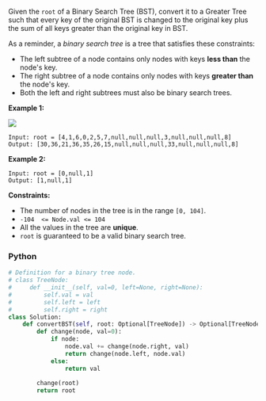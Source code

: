 Given the  `root`  of a Binary Search Tree (BST), convert it to a Greater Tree such that every key of the original BST is changed to the original key plus the sum of all keys greater than the original key in BST.

As a reminder, a  _binary search tree_  is a tree that satisfies these constraints:

-   The left subtree of a node contains only nodes with keys  **less than**  the node's key.
-   The right subtree of a node contains only nodes with keys  **greater than**  the node's key.
-   Both the left and right subtrees must also be binary search trees.

**Example 1:**

![](https://assets.leetcode.com/uploads/2019/05/02/tree.png)
```
Input: root = [4,1,6,0,2,5,7,null,null,null,3,null,null,null,8]
Output: [30,36,21,36,35,26,15,null,null,null,33,null,null,null,8]
```

**Example 2:**
```
Input: root = [0,null,1]
Output: [1,null,1]
```

**Constraints:**

-   The number of nodes in the tree is in the range  `[0, 104]`.
-   `-104  <= Node.val <= 104`
-   All the values in the tree are  **unique**.
-   `root`  is guaranteed to be a valid binary search tree.


### Python
```python
# Definition for a binary tree node.
# class TreeNode:
#     def __init__(self, val=0, left=None, right=None):
#         self.val = val
#         self.left = left
#         self.right = right
class Solution:
    def convertBST(self, root: Optional[TreeNode]) -> Optional[TreeNode]:
        def change(node, val=0):
            if node:
                node.val += change(node.right, val)
                return change(node.left, node.val)
            else:
                return val
            
        change(root)
        return root
```